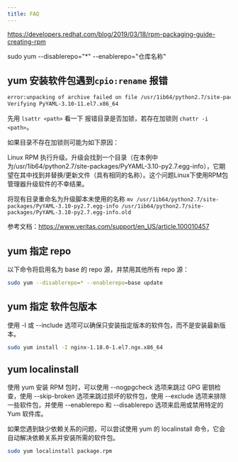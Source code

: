 ```yaml
---
title: FAQ
---
```

https://developers.redhat.com/blog/2019/03/18/rpm-packaging-guide-creating-rpm

sudo yum --disablerepo="*" --enablerepo="仓库名称"



## yum 安装软件包遇到`cpio:rename` 报错

```bash
error:unpacking of archive failed on file /usr/1ib64/python2.7/site-packages/PyYAML-3.10-py2.7.egg-info:cpio:rename
Verifying PyYAML-3.10-11.el7.x86_64
```

先用 `lsattr <path>` 看一下 报错目录是否加锁，若存在加锁则 `chattr -i <path>`。

如果目录不存在加锁则可能为如下原因：

Linux RPM 执行升级。升级会找到一个目录（在本例中为/usr/1ib64/python2.7/site-packages/PyYAML-3.10-py2.7.egg-info），它期望在其中找到并替换/更新文件（具有相同的名称）。这个问题Linux下使用RPM包管理器升级软件的不幸结果。

将现有目录重命名为升级脚本未使用的名称 `mv /usr/1ib64/python2.7/site-packages/PyYAML-3.10-py2.7.egg-info /usr/1ib64/python2.7/site-packages/PyYAML-3.10-py2.7.egg-info.old`

参考文档：https://www.veritas.com/support/en_US/article.100010457

## yum 指定 repo
以下命令将启用名为 base 的 repo 源，并禁用其他所有 repo 源：

```bash
sudo yum --disablerepo=* --enablerepo=base update
```

## yum 指定 软件包版本

使用 -I 或 --include 选项可以确保只安装指定版本的软件包，而不是安装最新版本。
```bash
sudo yum install -I nginx-1.18.0-1.el7.ngx.x86_64
```

## yum localinstall
使用 yum 安装 RPM 包时，可以使用 --nogpgcheck 选项来跳过 GPG 密钥检查，使用 --skip-broken 选项来跳过损坏的软件包，使用 --exclude 选项来排除一些软件包，并使用 --enablerepo 和 --disablerepo 选项来启用或禁用特定的 Yum 软件库。


如果您遇到缺少依赖关系的问题，可以尝试使用 yum 的 localinstall 命令，它会自动解决依赖关系并安装所需的软件包。

```bash 
sudo yum localinstall package.rpm

```